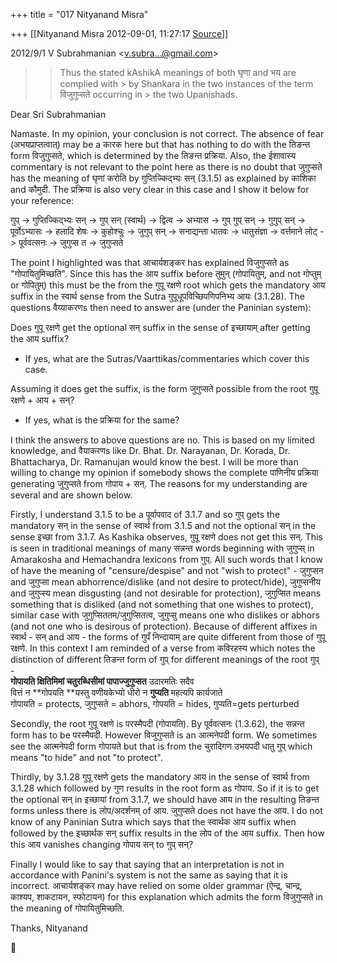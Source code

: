 +++
title = "017 Nityanand Misra"

+++
[[Nityanand Misra	2012-09-01, 11:27:17 [Source](https://groups.google.com/g/bvparishat/c/pudQ3KbSyGg)]]



  
2012/9/1 V Subrahmanian \<[v.subra...@gmail.com]()\>

  

> 
> >   
> > 
> > Thus the stated kAshikA meanings of both घृणा and भय are complied with > by Shankara in the two instances of the term विजुगुप्सते occurring in > the two Upanishads.  
>   
> > 
> > 

  

Dear Sri Subrahmanian  
  
Namaste. In my opinion, your conclusion is not correct. The absence of fear (अभयप्राप्तत्वात्) may be a कारक here but that has nothing to do with the तिङन्त form विजुगुप्सते, which is determined by the तिङन्त प्रक्रिया. Also, the ईशावास्य commentary is not relevant to the point here as there is no doubt that जुगुप्सते has the meaning of घृणां करोति by गुप्तिज्किद्भ्यः सन् (3.1.5) as explained by काशिका and कौमुदी. The प्रक्रिया is also very clear in this case and I show it below for your reference:  
  
गुप् -> गुप्तिज्किद्भ्यः सन् -> गुप् सन् (स्वार्थ) -> द्वित्व -> अभ्यास -> गुप् गुप् सन् -> गुगुप् सन् -> पूर्वोऽभ्यासः -> हलादि शेषः -> कुहोश्चुः -> जुगुप् सन् -> सनाद्यन्ता धातवः -> धातुसंज्ञा -> वर्त्तमाने लोट् -> पूर्ववत्सनः -> जुगुप्स त -> जुगुप्सते  
  
The point I highlighted was that आचार्यशङ्कर has explained विजुगुप्सते as "गोपायितुमिच्छति". Since this has the आय suffix before तुमुन् (गोपायितुम्, and not गोप्तुम् or गोपितुम्) this must be the from the गुपू रक्षणे root which gets the mandatory आय suffix in the स्वार्थ sense from the Sutra गुपूधूपविच्छिपणिपनिभ्य आयः (3.1.28). The questions वैय्याकरणs then need to answer are (under the Paninian system):  

Does गुपू रक्षणे get the optional सन् suffix in the sense of इच्छायाम् after getting the आय suffix?

-   If yes, what are the Sutras/Vaarttikas/commentaries which cover this
    case.

Assuming it does get the suffix, is the form जुगुप्सते possible from the root गुपू रक्षणे + आय + सन्?  

-   If yes, what is the प्रक्रिया for the same?

I think the answers to above questions are no. This is based on my limited knowledge, and वैयाकरणs like Dr. Bhat. Dr. Narayanan, Dr. Korada, Dr. Bhattacharya, Dr. Ramanujan would know the best. I will be more than willing to change my opinion if somebody shows the complete पाणिनीय प्रक्रिया generating जुगुप्सते from गोपाय + सन्. The reasons for my understanding are several and are shown below.  
  
Firstly, I understand 3.1.5 to be a पूर्वापवाद of 3.1.7 and so गुप् gets the mandatory सन् in the sense of स्वार्थ from 3.1.5 and not the optional सन् in the sense इच्छा from 3.1.7. As Kashika observes, गुपू रक्षणे does not get this सन्. This is seen in traditional meanings of many सन्नन्त words beginning with जुगुप्स् in Amarakosha and Hemachandra lexicons from गुप्. All such words that I know of have the meaning of "censure/despise" and not "wish to protect" - जुगुप्सन and जुगुप्सा mean abhorrence/dislike (and not desire to protect/hide), जुगुप्सनीय and जुगुप्स्य mean disgusting (and not desirable for protection), जुगुप्सित means something that is disliked (and not something that one wishes to protect), similar case with जुगुप्सिततम/जुगुप्सितत्व, जुगुप्सु means one who dislikes or abhors (and not one who is desirous of protection). Because of different affixes in स्वार्थ - सन् and आय - the forms of गुपँ निन्दायाम् are quite different from those of गुपू रक्षणे. In this context I am reminded of a verse from कविरहस्य which notes the distinction of different तिङन्त form of गुप् for different meanings of the root गुप् -  
**गोपायति **क्षितिमिमां चतुरब्धिसीमां पापाज्**जुगुप्सत** उदारमतिः सदैव  
वित्तं न **गोपयति **यस्तु वणीयकेभ्यो धीरो न **गुप्यति** महत्यपि कार्यजाते  
गोपायति = protects, जुगुप्सते = abhors, गोपयति = hides, गुप्यति=gets perturbed  
  
Secondly, the root गुपू रक्षणे is परस्मैपदी (गोपायति). By पूर्ववत्सनः (1.3.62), the सन्नन्त form has to be परस्मैपदी. However विजुगुप्सते is an आत्मनेपदी form. We sometimes see the आत्मनेपदी form गोपायते but that is from the चुरादिगण उभयपदी धातु गुप् which means "to hide" and not "to protect".  
  
Thirdly, by 3.1.28 गुपू रक्षणे gets the mandatory आय in the sense of स्वार्थ from 3.1.28 which followed by गुण results in the root form as गोपाय. So if it is to get the optional सन् in इच्छायां from 3.1.7, we should have आय in the resulting तिङन्त forms unless there is लोप/अदर्शनम् of आय. जुगुप्सते does not have the आय. I do not know of any Paninian Sutra which says that the स्वार्थक आय suffix when followed by the इच्छार्थक सन् suffix results in the लोप of the आय suffix. Then how this आय vanishes changing गोपाय सन् to गुप् सन्?  
  
Finally I would like to say that saying that an interpretation is not in accordance with Panini's system is not the same as saying that it is incorrect. आचार्यशङ्कर may have relied on some older grammar (ऐन्द्र, चान्द्र, काश्यप, शाकटायन, स्फोटायन) for this explanation which admits the form विजुगुप्सते in the meaning of गोपायितुमिच्छति.  
  
Thanks, Nityanand



